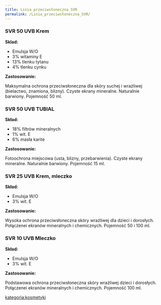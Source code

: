 ```yaml
---
title: Linia przeciwsłoneczna SVR
permalink: /Linia_przeciwsłoneczna_SVR/
---
```


### SVR 50 UVB Krem

**Sklad:**

-   Emulsja W/O
-   3% witaminy E
-   13% tlenku tytanu
-   4% tlenku cynku

**Zastosowanie:**

Maksymalna ochrona przeciwsłoneczna dla skóry suchej i wrażliwej (bielactwo, znamiona, blizny). Czyste ekrany mineralne. Naturalnie barwiony. Pojemność 50 ml.

### SVR 50 UVB TUBIAL

**Skład:**

-   18% filtrów mineralnych
-   1% wit. E
-   6% masła karite

**Zastosowanie:**

Fotoochrona miejscowa (usta, blizny, przebarwienia). Czyste ekrany mineralne. Naturalnie barwiony. Pojemność 15 ml.

### SVR 25 UVB Krem, mleczko

**Skład:**

-   Emulsja W/O
-   3% wit. E

**Zastosowanie:**

Wysoka ochrona przeciwsłoneczna skóry wrażliwej dla dzieci i dorosłych. Połączenei ekranów mineralnych i chemicznych. Pojemność 50 i 100 ml.

### SVR 10 UVB Mleczko

**Skład:**

-   Emulsja W/O
-   3% wit. E

**Zastosowanie:**

Podstawowa ochrona przeciwsłoneczna skóry wrażliwej dzieci i dorosłych. Połączenei ekranów mineralnych i chemicznych. Pojemność 100 ml.

[kategoria:kosmetyki](/atopedia/kategoria:kosmetyki "wikilink")